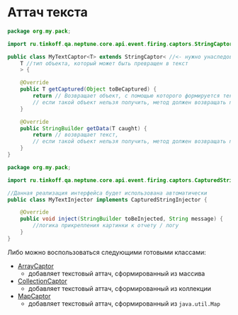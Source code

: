 # Аттач текста

```java
package org.my.pack;

import ru.tinkoff.qa.neptune.core.api.event.firing.captors.StringCaptor;

public class MyTextCaptor<T> extends StringCaptor< //<- нужно унаследовать данный класс
    T //тип объекта, который может быть превращен в текст
    > {

    @Override
    public T getCaptured(Object toBeCaptured) {
        return // Возвращает объект, с помощью которого формируется текст
        // если такой объект нельзя получить, метод должен возвращать null
    }

    @Override
    public StringBuilder getData(T caught) {
        return // возвращает текст,
        // если такой объект нельзя получить, метод должен возвращать null
    }
}
```

```java
package org.my.pack;

import ru.tinkoff.qa.neptune.core.api.event.firing.captors.CapturedStringInjector;

//Данная реализация интерфейса будет использована автоматически
public class MyTextInjector implements CapturedStringInjector {

    @Override
    public void inject(StringBuilder toBeInjected, String message) {
        //логика прикрепления картинки к отчету / логу
    }
}
```

Либо можно воспользоваться следующими готовыми классами:

- [ArrayCaptor](https://tinkoff.github.io/neptune/core.api/ru/tinkoff/qa/neptune/core/api/event/firing/collections/ArrayCaptor.html)
  - добавляет текстовый аттач, сформированный из массива
- [CollectionCaptor](https://tinkoff.github.io/neptune/core.api/ru/tinkoff/qa/neptune/core/api/event/firing/collections/CollectionCaptor.html)
  - добавляет текстовый аттач, сформированный из коллекции
- [MapCaptor](https://tinkoff.github.io/neptune/core.api/ru/tinkoff/qa/neptune/core/api/event/firing/collections/MapCaptor.html)
  - добавляет текстовый аттач, сформированный из `java.util.Map`

